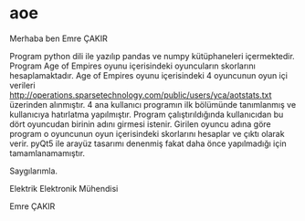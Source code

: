 # aoe

Merhaba ben Emre ÇAKIR

Program python dili ile yazılıp pandas ve numpy kütüphaneleri içermektedir. 
Program Age of Empires oyunu içerisindeki oyuncuların skorlarını hesaplamaktadır.
Age of Empires oyunu içerisindeki 4 oyuncunun oyun içi verileri http://operations.sparsetechnology.com/public/users/yca/aotstats.txt üzerinden alınmıştır.
4 ana kullanıcı programın ilk bölümünde tanımlanmış ve kullanıcıya hatırlatma yapılmıştır. Program çalıştırıldığında kullanıcıdan bu dört oyuncudan birinin adını girmesi istenir.
Girilen oyuncu adına göre program o oyuncunun oyun içerisindeki skorlarını hesaplar ve çıktı olarak verir.
pyQt5 ile arayüz tasarımı denenmiş fakat daha önce yapılmadığı için tamamlanamamıştır.

Saygılarımla.

Elektrik Elektronik Mühendisi

Emre ÇAKIR

